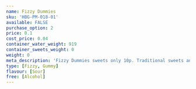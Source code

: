 ```yaml
---
name: Fizzy Dummies
sku: 'HBG-PM-018-01'
available: FALSE
purchase_option: 2
price: 0.1
cost_price: 0.04
container_water_weight: 919
container_sweets_weight: 0
weight: 0
meta_description: 'Fizzy Dummies sweets only 10p. Traditional sweets and more at Humbugs Confectionery Store. Specialists in satisfying your sweet tooth!'
type: [Fizzy, Gummy]
flavour: [Sour]
free: [Alcohol]
---
```

